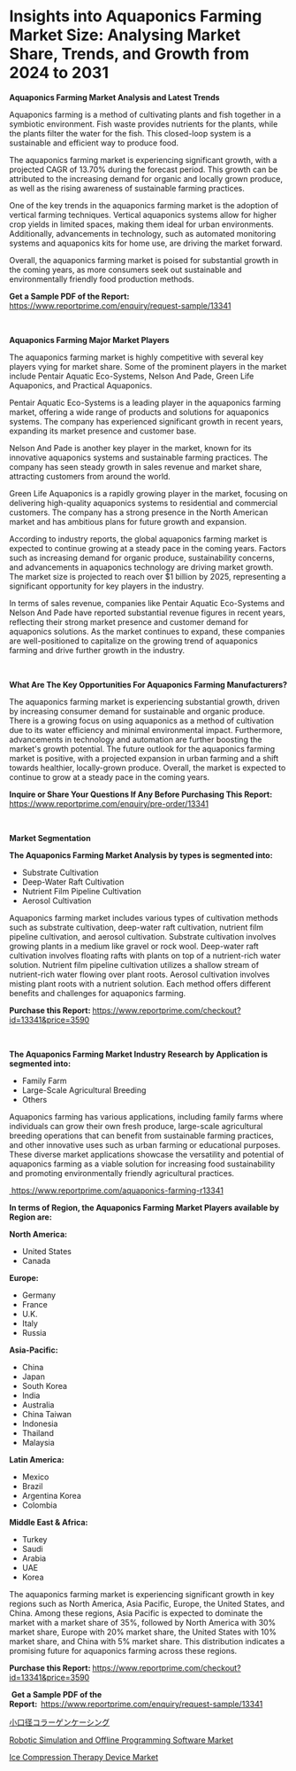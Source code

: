 <p><h1>Insights into Aquaponics Farming Market Size: Analysing Market Share, Trends, and Growth from 2024 to 2031</h1></p><p><strong>Aquaponics Farming Market Analysis and Latest Trends</strong></p>
<p><p>Aquaponics farming is a method of cultivating plants and fish together in a symbiotic environment. Fish waste provides nutrients for the plants, while the plants filter the water for the fish. This closed-loop system is a sustainable and efficient way to produce food.</p><p>The aquaponics farming market is experiencing significant growth, with a projected CAGR of 13.70% during the forecast period. This growth can be attributed to the increasing demand for organic and locally grown produce, as well as the rising awareness of sustainable farming practices. </p><p>One of the key trends in the aquaponics farming market is the adoption of vertical farming techniques. Vertical aquaponics systems allow for higher crop yields in limited spaces, making them ideal for urban environments. Additionally, advancements in technology, such as automated monitoring systems and aquaponics kits for home use, are driving the market forward.</p><p>Overall, the aquaponics farming market is poised for substantial growth in the coming years, as more consumers seek out sustainable and environmentally friendly food production methods.</p></p>
<p><strong>Get a Sample PDF of the Report:&nbsp;</strong> <a href="https://www.reportprime.com/enquiry/request-sample/13341">https://www.reportprime.com/enquiry/request-sample/13341</a></p>
<p>&nbsp;</p>
<p><strong>Aquaponics Farming Major Market Players</strong></p>
<p><p>The aquaponics farming market is highly competitive with several key players vying for market share. Some of the prominent players in the market include Pentair Aquatic Eco-Systems, Nelson And Pade, Green Life Aquaponics, and Practical Aquaponics. </p><p>Pentair Aquatic Eco-Systems is a leading player in the aquaponics farming market, offering a wide range of products and solutions for aquaponics systems. The company has experienced significant growth in recent years, expanding its market presence and customer base. </p><p>Nelson And Pade is another key player in the market, known for its innovative aquaponics systems and sustainable farming practices. The company has seen steady growth in sales revenue and market share, attracting customers from around the world. </p><p>Green Life Aquaponics is a rapidly growing player in the market, focusing on delivering high-quality aquaponics systems to residential and commercial customers. The company has a strong presence in the North American market and has ambitious plans for future growth and expansion.</p><p>According to industry reports, the global aquaponics farming market is expected to continue growing at a steady pace in the coming years. Factors such as increasing demand for organic produce, sustainability concerns, and advancements in aquaponics technology are driving market growth. The market size is projected to reach over $1 billion by 2025, representing a significant opportunity for key players in the industry.</p><p>In terms of sales revenue, companies like Pentair Aquatic Eco-Systems and Nelson And Pade have reported substantial revenue figures in recent years, reflecting their strong market presence and customer demand for aquaponics solutions. As the market continues to expand, these companies are well-positioned to capitalize on the growing trend of aquaponics farming and drive further growth in the industry.</p></p>
<p>&nbsp;</p>
<p><strong>What Are The Key Opportunities For Aquaponics Farming Manufacturers?</strong></p>
<p><p>The aquaponics farming market is experiencing substantial growth, driven by increasing consumer demand for sustainable and organic produce. There is a growing focus on using aquaponics as a method of cultivation due to its water efficiency and minimal environmental impact. Furthermore, advancements in technology and automation are further boosting the market's growth potential. The future outlook for the aquaponics farming market is positive, with a projected expansion in urban farming and a shift towards healthier, locally-grown produce. Overall, the market is expected to continue to grow at a steady pace in the coming years.</p></p>
<p><strong>Inquire or Share Your Questions If Any Before Purchasing This Report:</strong> <a href="https://www.reportprime.com/enquiry/pre-order/13341">https://www.reportprime.com/enquiry/pre-order/13341</a></p>
<p>&nbsp;</p>
<p><strong>Market Segmentation</strong></p>
<p><strong>The Aquaponics Farming Market Analysis by types is segmented into:</strong></p>
<p><ul><li>Substrate Cultivation</li><li>Deep-Water Raft Cultivation</li><li>Nutrient Film Pipeline Cultivation</li><li>Aerosol Cultivation</li></ul></p>
<p><p>Aquaponics farming market includes various types of cultivation methods such as substrate cultivation, deep-water raft cultivation, nutrient film pipeline cultivation, and aerosol cultivation. Substrate cultivation involves growing plants in a medium like gravel or rock wool. Deep-water raft cultivation involves floating rafts with plants on top of a nutrient-rich water solution. Nutrient film pipeline cultivation utilizes a shallow stream of nutrient-rich water flowing over plant roots. Aerosol cultivation involves misting plant roots with a nutrient solution. Each method offers different benefits and challenges for aquaponics farming.</p></p>
<p><strong>Purchase this Report:&nbsp;</strong><a href="https://www.reportprime.com/checkout?id=13341&price=3590">https://www.reportprime.com/checkout?id=13341&price=3590</a></p>
<p>&nbsp;</p>
<p><strong>The Aquaponics Farming Market Industry Research by Application is segmented into:</strong></p>
<p><ul><li>Family Farm</li><li>Large-Scale Agricultural Breeding</li><li>Others</li></ul></p>
<p><p>Aquaponics farming has various applications, including family farms where individuals can grow their own fresh produce, large-scale agricultural breeding operations that can benefit from sustainable farming practices, and other innovative uses such as urban farming or educational purposes. These diverse market applications showcase the versatility and potential of aquaponics farming as a viable solution for increasing food sustainability and promoting environmentally friendly agricultural practices.</p></p>
<p><a href="https://www.reportprime.com/aquaponics-farming-r13341">&nbsp;https://www.reportprime.com/aquaponics-farming-r13341</a></p>
<p><strong>In terms of Region, the Aquaponics Farming Market Players available by Region are:</strong></p>
<p>
    <p> <strong> North America: </strong>
        <ul>
            <li>United States</li>
            <li>Canada</li>
        </ul>
        </p> 
    <p> <strong> Europe: </strong>
        <ul>
            <li>Germany</li>
            <li>France</li>
            <li>U.K.</li>
            <li>Italy</li>
            <li>Russia</li>
        </ul>
        </p> 
    <p> <strong> Asia-Pacific: </strong>
        <ul>
            <li>China</li>
            <li>Japan</li>
            <li>South Korea</li>
            <li>India</li>
            <li>Australia</li>
            <li>China Taiwan</li>
            <li>Indonesia</li>
            <li>Thailand</li>
            <li>Malaysia</li>
        </ul>
        </p> 
    <p> <strong> Latin America: </strong>
        <ul>
            <li>Mexico</li>
            <li>Brazil</li>
            <li>Argentina Korea</li>
            <li>Colombia</li>
        </ul>
        </p> 
    <p> <strong> Middle East & Africa: </strong>
        <ul>
            <li>Turkey</li>
            <li>Saudi</li>
            <li>Arabia</li>
            <li>UAE</li>
            <li>Korea</li>
        </ul>
    </p>
    </p>
<p><p>The aquaponics farming market is experiencing significant growth in key regions such as North America, Asia Pacific, Europe, the United States, and China. Among these regions, Asia Pacific is expected to dominate the market with a market share of 35%, followed by North America with 30% market share, Europe with 20% market share, the United States with 10% market share, and China with 5% market share. This distribution indicates a promising future for aquaponics farming across these regions.</p></p>
<p><strong>Purchase this Report: </strong><a href="https://www.reportprime.com/checkout?id=13341&price=3590">https://www.reportprime.com/checkout?id=13341&price=3590</a></p>
<p>&nbsp;<strong>Get a Sample PDF of the Report:&nbsp;&nbsp;</strong><a href="https://www.reportprime.com/enquiry/request-sample/13341">https://www.reportprime.com/enquiry/request-sample/13341</a></p>
<p><strong></strong></p>
<p><p><a href="https://github.com/pepo3k/Market-Research-Report-List-2/blob/main/3335245102848.md">小口径コラーゲンケーシング</a></p><p><a href="https://view.publitas.com/reportprime-1/robotic-simulation-and-offline-programming-software-industry-analysis-report-its-market-size-growing-with-a-cagr-of-12-6-by-applications-types-and-region-forecasted-for-period-from-2024-to-2031/">Robotic Simulation and Offline Programming Software Market</a></p><p><a href="https://medium.com/@teguhbavarian07_99894/ice-compression-therapy-device-market-a-global-and-regional-analysis-focus-on-region-11e1d9f67fdc">Ice Compression Therapy Device Market</a></p></p>